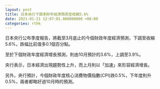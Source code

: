 ```yaml
---
layout: post
title: 日本央行下調本財年經濟預測至收縮5.6%
date: 2021-01-21 12:07:01.000000000 +08:00
categories: rthk
---
```


日本央行公布季度報告，將截至3月底止的今個財政年度經濟預測，下調至收縮5.6%，跌幅比前值多0.1個百分點。

至於下個財政年度經濟增長預測，則由10月預計的3.6%，上調至3.9%。

央行表示，日本經濟出現趨勢性上升，而上月則以「加速」來形容經濟增長。

另外，央行預計，今個財政年度核心消費物價指數(CPI)跌0.5%，下年度則升0.5%，兩者都略好過10月時的預測。
